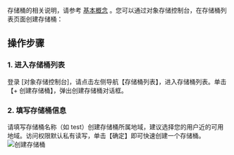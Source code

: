 存储桶的相关说明，请参考 [基本概念](/document/product/436/6225) 。您可以通过对象存储控制台，在存储桶列表页面创建存储桶：
## 操作步骤
### 1. 进入存储桶列表
登录 [对象存储控制台]，请点击左侧导航【存储桶列表】，进入存储桶列表。单击【+ 创建存储桶】，弹出创建存储桶对话框。

### 2. 填写存储桶信息
请填写存储桶名称（如 test）创建存储桶所属地域，建议选择您的用户近的可用地域。访问权限默认私有读写，单击【确定】即可快速创建一个存储桶。
  ![创建存储桶](http://imgcache.tce.fsphere.cn/image/mc.qcloudimg.com/static/img/dc2b694c740d024ce8259160c870d0b7/image.png)

